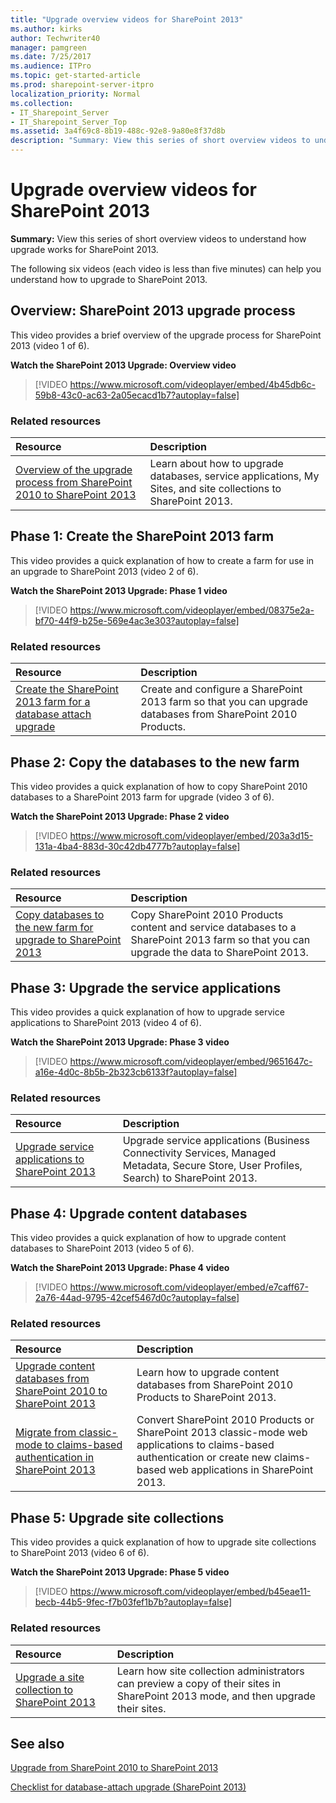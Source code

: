 ```yaml
---
title: "Upgrade overview videos for SharePoint 2013"
ms.author: kirks
author: Techwriter40
manager: pamgreen
ms.date: 7/25/2017
ms.audience: ITPro
ms.topic: get-started-article
ms.prod: sharepoint-server-itpro
localization_priority: Normal
ms.collection:
- IT_Sharepoint_Server
- IT_Sharepoint_Server_Top
ms.assetid: 3a4f69c8-8b19-488c-92e8-9a80e8f37d8b
description: "Summary: View this series of short overview videos to understand how upgrade works for SharePoint 2013."
---
```


# Upgrade overview videos for SharePoint 2013

 **Summary:** View this series of short overview videos to understand how upgrade works for SharePoint 2013. 
  
The following six videos (each video is less than five minutes) can help you understand how to upgrade to SharePoint 2013.
  
## Overview: SharePoint 2013 upgrade process

This video provides a brief overview of the upgrade process for SharePoint 2013 (video 1 of 6).
  
**Watch the SharePoint 2013 Upgrade: Overview video**

> [!VIDEO https://www.microsoft.com/videoplayer/embed/4b45db6c-59b8-43c0-ac63-2a05ecacd1b7?autoplay=false]
### Related resources

|**Resource**|**Description**|
|:-----|:-----|
|[Overview of the upgrade process from SharePoint 2010 to SharePoint 2013](overview-of-the-upgrade-process-from-sharepoint-2010-to-sharepoint-2013.md) <br/> |Learn about how to upgrade databases, service applications, My Sites, and site collections to SharePoint 2013.  <br/> |
   
## Phase 1: Create the SharePoint 2013 farm

This video provides a quick explanation of how to create a farm for use in an upgrade to SharePoint 2013 (video 2 of 6).
  
**Watch the SharePoint 2013 Upgrade: Phase 1 video**

> [!VIDEO https://www.microsoft.com/videoplayer/embed/08375e2a-bf70-44f9-b25e-569e4ac3e303?autoplay=false]
### Related resources

|**Resource**|**Description**|
|:-----|:-----|
|[Create the SharePoint 2013 farm for a database attach upgrade](create-the-sharepoint-2013-farm-for-a-database-attach-upgrade.md) <br/> |Create and configure a SharePoint 2013 farm so that you can upgrade databases from SharePoint 2010 Products.  <br/> |
   
## Phase 2: Copy the databases to the new farm

This video provides a quick explanation of how to copy SharePoint 2010 databases to a SharePoint 2013 farm for upgrade (video 3 of 6).
  
**Watch the SharePoint 2013 Upgrade: Phase 2 video**

> [!VIDEO https://www.microsoft.com/videoplayer/embed/203a3d15-131a-4ba4-883d-30c42db4777b?autoplay=false]
### Related resources

|**Resource**|**Description**|
|:-----|:-----|
|[Copy databases to the new farm for upgrade to SharePoint 2013](copy-databases-to-the-new-farm-for-upgrade-to-sharepoint-2013.md) <br/> |Copy SharePoint 2010 Products content and service databases to a SharePoint 2013 farm so that you can upgrade the data to SharePoint 2013.  <br/> |
   
## Phase 3: Upgrade the service applications

This video provides a quick explanation of how to upgrade service applications to SharePoint 2013 (video 4 of 6).
  
**Watch the SharePoint 2013 Upgrade: Phase 3 video**

> [!VIDEO https://www.microsoft.com/videoplayer/embed/9651647c-a16e-4d0c-8b5b-2b323cb6133f?autoplay=false]
### Related resources

|**Resource**|**Description**|
|:-----|:-----|
|[Upgrade service applications to SharePoint 2013](upgrade-service-applications-to-sharepoint-2013.md) <br/> |Upgrade service applications (Business Connectivity Services, Managed Metadata, Secure Store, User Profiles, Search) to SharePoint 2013.  <br/> |
   
## Phase 4: Upgrade content databases

This video provides a quick explanation of how to upgrade content databases to SharePoint 2013 (video 5 of 6).
  
**Watch the SharePoint 2013 Upgrade: Phase 4 video**

> [!VIDEO https://www.microsoft.com/videoplayer/embed/e7caff67-2a76-44ad-9795-42cef5467d0c?autoplay=false]
### Related resources

|**Resource**|**Description**|
|:-----|:-----|
|[Upgrade content databases from SharePoint 2010 to SharePoint 2013](upgrade-content-databases-from-sharepoint-2010-to-sharepoint-2013.md) <br/> |Learn how to upgrade content databases from SharePoint 2010 Products to SharePoint 2013.  <br/> |
|[Migrate from classic-mode to claims-based authentication in SharePoint 2013](migrate-from-classic-mode-to-claims-based-authentication-in-sharepoint-2013.md) <br/> |Convert SharePoint 2010 Products or SharePoint 2013 classic-mode web applications to claims-based authentication or create new claims-based web applications in SharePoint 2013.  <br/> |
   
## Phase 5: Upgrade site collections

This video provides a quick explanation of how to upgrade site collections to SharePoint 2013 (video 6 of 6).
  
**Watch the SharePoint 2013 Upgrade: Phase 5 video**

> [!VIDEO https://www.microsoft.com/videoplayer/embed/b45eae11-becb-44b5-9fec-f7b03fef1b7b?autoplay=false]
### Related resources

|**Resource**|**Description**|
|:-----|:-----|
|[Upgrade a site collection to SharePoint 2013](upgrade-a-site-collection-to-sharepoint-2013.md) <br/> |Learn how site collection administrators can preview a copy of their sites in SharePoint 2013 mode, and then upgrade their sites.  <br/> |
   
## See also

[Upgrade from SharePoint 2010 to SharePoint 2013](upgrade-from-sharepoint-2010-to-sharepoint-2013.md)
  
[Checklist for database-attach upgrade (SharePoint 2013)](http://technet.microsoft.com/library/14f7c2d1-5cea-4575-9fad-414b76df3d2e%28Office.14%29.aspx)

